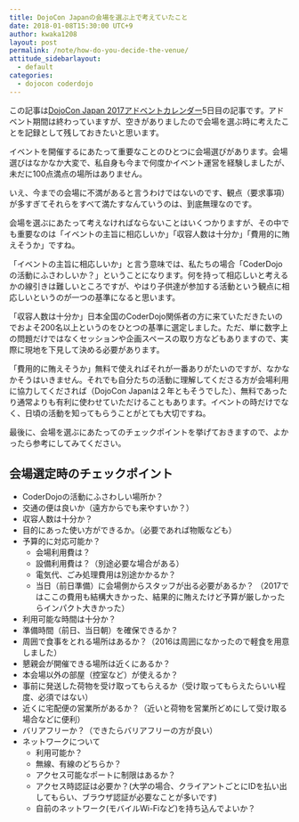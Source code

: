 ```yaml
---
title: DojoCon Japanの会場を選ぶ上で考えていたこと
date: 2018-01-08T15:30:00 UTC+9
author: kwaka1208
layout: post
permalink: /note/how-do-you-decide-the-venue/
attitude_sidebarlayout:
  - default
categories:
  - dojocon coderdojo
---
```

この記事は[DojoCon Japan 2017アドベントカレンダー](https://adventar.org/calendars/2476)5日目の記事です。アドベント期間は終わっていますが、空きがありましたので会場を選ぶ時に考えたことを記録として残しておきたいと思います。

イベントを開催するにあたって重要なことのひとつに会場選びがあります。会場選びはなかなか大変で、私自身も今まで何度かイベント運営を経験しましたが、未だに100点満点の場所はありません。

いえ、今までの会場に不満があると言うわけではないのです、観点（要求事項）が多すぎてそれらをすべて満たすなんていうのは、到底無理なのです。

会場を選ぶにあたって考えなければならないことはいくつかりますが、その中でも重要なのは「イベントの主旨に相応しいか」「収容人数は十分か」「費用的に賄えそうか」ですね。

「イベントの主旨に相応しいか」と言う意味では、私たちの場合「CoderDojoの活動にふさわしいか？」ということになります。何を持って相応しいと考えるかの線引きは難しいところですが、やはり子供達が参加する活動という観点に相応しいというのが一つの基準になると思います。

「収容人数は十分か」日本全国のCoderDojo関係者の方に来ていただきたいのでおよそ200名以上というのをひとつの基準に選定しました。ただ、単に数字上の問題だけではなくセッションや企画スペースの取り方などもありますので、実際に現地を下見して決める必要があります。

「費用的に賄えそうか」無料で使えればそれが一番ありがたいのですが、なかなかそうはいきません。それでも自分たちの活動に理解してくださる方が会場利用に協力してくだされば（DojoCon Japanは２年ともそうでした）、無料であったり通常よりも有利に使わせていただけることもあります。イベントの時だけでなく、日頃の活動を知ってもらうことがとても大切ですね。

最後に、会場を選ぶにあたってのチェックポイントを挙げておきますので、よかったら参考にしてみてください。

## 会場選定時のチェックポイント

- CoderDojoの活動にふさわしい場所か？
- 交通の便は良いか（遠方からでも来やすいか？）
- 収容人数は十分か？
- 目的にあった使い方ができるか。（必要であれば物販なども）
- 予算的に対応可能か？
  - 会場利用費は？
  - 設備利用費は？（別途必要な場合がある）
  - 電気代、ごみ処理費用は別途かかるか？
  - 当日（前日準備）に会場側からスタッフが出る必要があるか？
    （2017ではここの費用も結構大きかった、結果的に賄えたけど予算が厳しかったらインパクト大きかった）
- 利用可能な時間は十分か？
- 準備時間（前日、当日朝）を確保できるか？
- 周囲で食事をとれる場所はあるか？（2016は周囲になかったので軽食を用意しました）
- 懇親会が開催できる場所は近くにあるか？
- 本会場以外の部屋（控室など）が使えるか？
- 事前に発送した荷物を受け取ってもらえるか（受け取ってもらえたらいい程度、必須ではない）
- 近くに宅配便の営業所があるか？（近いと荷物を営業所どめにして受け取る場合などに便利）
- バリアフリーか？（できたらバリアフリーの方が良い）
- ネットワークについて
  - 利用可能か？
  - 無線、有線のどちらか？
  - アクセス可能なポートに制限はあるか？
  - アクセス時認証は必要か？(大学の場合、クライアントごとにIDを払い出してもらい、ブラウザ認証が必要なことが多いです)
  - 自前のネットワーク(モバイルWi-Fiなど)を持ち込んでよいか？
